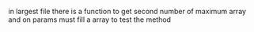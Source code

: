 in largest file there is a function to get second number of maximum array and on params must fill a array to test the method
